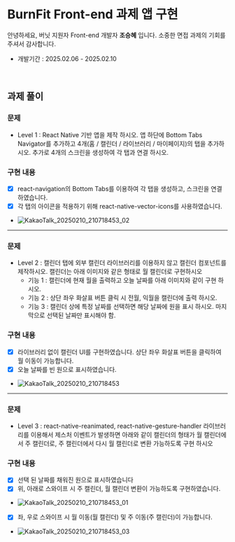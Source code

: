 # BurnFit Front-end 과제 앱 구현

안녕하세요, 버닛 지원자 Front-end 개발자 **조승혜** 입니다.
소중한 면접 과제의 기회를 주셔서 감사합니다.

- 개발기간 : 2025.02.06 - 2025.02.10

<br />

## 과제 풀이

### 문제
- Level 1 : React Native 기반 앱을 제작 하시오. 앱 하단에 Bottom Tabs Navigator를 추가하고  4개(홈 / 캘린더 / 라이브러리 / 마이페이지)의 탭을 추가하시오.  추가로 4개의 스크린을 생성하여 각 탭과 연결 하시오.

### 구현 내용
  - [x] react-navigation의 Bottom Tabs를 이용하여 각 탭을 생성하고, 스크린을 연결하였습니다.
  - [x] 각 탭의 아이콘을 적용하기 위해 react-native-vector-icons를 사용하였습니다.
  - ![KakaoTalk_20250210_210718453_02](https://github.com/user-attachments/assets/3ce5dec6-5bd8-4c3a-9f50-9a82a45af8d6)
  
---

### 문제
- Level 2 : 캘린더 탭에 외부 캘린더 라이브러리를 이용하지 않고 캘린더 컴포넌트를 제작하시오. 캘린더는 아래 이미지와 같은 형태로 월 캘린더로 구현하시오
    - 기능 1 : 캘린더에 현재 월을 출력하고 오늘 날짜를 아래 이미지와 같이 구현 하시오.
    - 기능 2 : 상단 좌우 화살표 버튼 클릭 시 전월, 익월을 캘린더에 출력 하시오.
    - 기능 3 : 캘린더 상에 특정 날짜를 선택하면 해당 날짜에 원을 표시 하시오. 마지막으로 선택된 날짜만 표시해야 함.

### 구현 내용
  - [x] 라이브러리 없이 캘린더 UI를 구현하였습니다. 상단 좌우 화살표 버튼을 클릭하여 월 이동이 가능합니다.
  - [x] 오늘 날짜를 빈 원으로 표시하였습니다.
  - ![KakaoTalk_20250210_210718453](https://github.com/user-attachments/assets/3d2d7551-2750-43d3-9dcc-d952bf4f3435)

---

### 문제
 - Level 3 : react-native-reanimated, react-native-gesture-handler 라이브러리를 이용해서 제스처 이벤트가 발생하면 아래와 같이 캘린더의 형태가 월 캘린더에서 주 캘린더로, 주 캘린더에서 다시 월 캘린더로 변환 가능하도록 구현 하시오

### 구현 내용
  - [x] 선택 된 날짜를 채워진 원으로 표시하였습니다
  - [x] 위, 아래로 스와이프 시 주 캘린더, 월 캘린더 변환이 가능하도록 구현하였습니다.
  - ![KakaoTalk_20250210_210718453_01](https://github.com/user-attachments/assets/7175a4f1-312e-4d27-9ded-f73cbd079193)

  - [x] 좌, 우로 스와이프 시 월 이동(월 캘린더) 및 주 이동(주 캘린더)이 가능합니다.
  - ![KakaoTalk_20250210_210718453_03](https://github.com/user-attachments/assets/460b7a7a-da8d-4237-ad65-2d15c18762a3)
